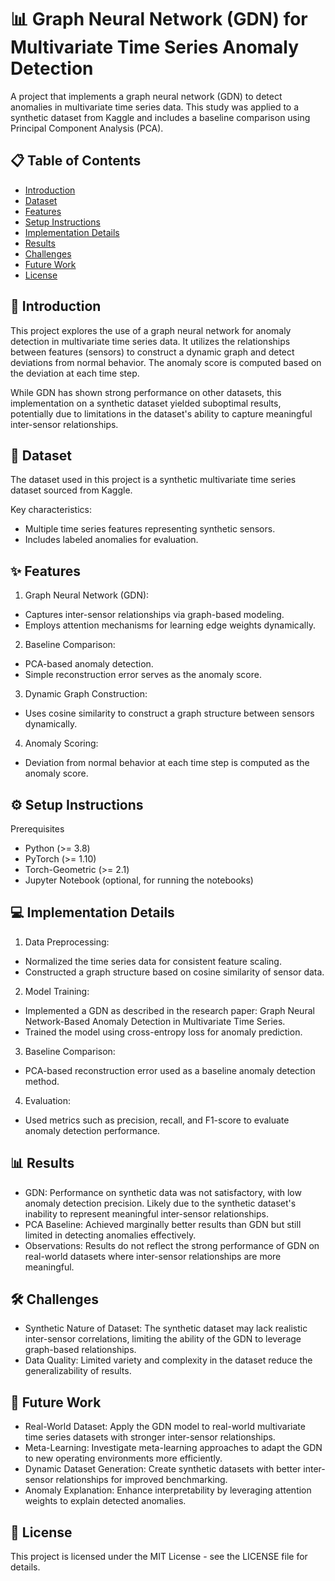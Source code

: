 # 📊 Graph Neural Network (GDN) for Multivariate Time Series Anomaly Detection
A project that implements a graph neural network (GDN) to detect anomalies in multivariate time series data. This study was applied to a synthetic dataset from Kaggle and includes a baseline comparison using Principal Component Analysis (PCA).

## 📋 Table of Contents

- [Introduction](#-introduction)
- [Dataset](#-dataset)
- [Features](#-features)
- [Setup Instructions](#-setup-instructions)
- [Implementation Details](#-implementation-details)
- [Results](#-results)
- [Challenges](#-challenges)
- [Future Work](#-future-work)
- [License](#-license)
## 📖 Introduction
This project explores the use of a graph neural network for anomaly detection in multivariate time series data. It utilizes the relationships between features (sensors) to construct a dynamic graph and detect deviations from normal behavior. The anomaly score is computed based on the deviation at each time step.

While GDN has shown strong performance on other datasets, this implementation on a synthetic dataset yielded suboptimal results, potentially due to limitations in the dataset's ability to capture meaningful inter-sensor relationships.

## 📁 Dataset
The dataset used in this project is a synthetic multivariate time series dataset sourced from Kaggle.

Key characteristics:

- Multiple time series features representing synthetic sensors.
- Includes labeled anomalies for evaluation.
## ✨ Features
1. Graph Neural Network (GDN):

- Captures inter-sensor relationships via graph-based modeling.
- Employs attention mechanisms for learning edge weights dynamically.
2. Baseline Comparison:

- PCA-based anomaly detection.
- Simple reconstruction error serves as the anomaly score.
3. Dynamic Graph Construction:

- Uses cosine similarity to construct a graph structure between sensors dynamically.
4. Anomaly Scoring:

- Deviation from normal behavior at each time step is computed as the anomaly score.
## ⚙️ Setup Instructions
Prerequisites
- Python (>= 3.8)
- PyTorch (>= 1.10)
- Torch-Geometric (>= 2.1)
- Jupyter Notebook (optional, for running the notebooks)


## 💻 Implementation Details
1. Data Preprocessing:

- Normalized the time series data for consistent feature scaling.
- Constructed a graph structure based on cosine similarity of sensor data.
2. Model Training:

- Implemented a GDN as described in the research paper: Graph Neural Network-Based Anomaly Detection in Multivariate Time Series.
- Trained the model using cross-entropy loss for anomaly prediction.
3. Baseline Comparison:

- PCA-based reconstruction error used as a baseline anomaly detection method.
4. Evaluation:

- Used metrics such as precision, recall, and F1-score to evaluate anomaly detection performance.
## 📊 Results
- GDN: Performance on synthetic data was not satisfactory, with low anomaly detection precision.
Likely due to the synthetic dataset's inability to represent meaningful inter-sensor relationships.
- PCA Baseline: Achieved marginally better results than GDN but still limited in detecting anomalies effectively.
- Observations: Results do not reflect the strong performance of GDN on real-world datasets where inter-sensor relationships are more meaningful.
## 🛠️ Challenges
- Synthetic Nature of Dataset: The synthetic dataset may lack realistic inter-sensor correlations, limiting the ability of the GDN to leverage graph-based relationships.
- Data Quality: Limited variety and complexity in the dataset reduce the generalizability of results.
## 🚀 Future Work
- Real-World Dataset: Apply the GDN model to real-world multivariate time series datasets with stronger inter-sensor relationships.
- Meta-Learning: Investigate meta-learning approaches to adapt the GDN to new operating environments more efficiently.
- Dynamic Dataset Generation: Create synthetic datasets with better inter-sensor relationships for improved benchmarking.
- Anomaly Explanation: Enhance interpretability by leveraging attention weights to explain detected anomalies.
## 📄 License
This project is licensed under the MIT License - see the LICENSE file for details.
